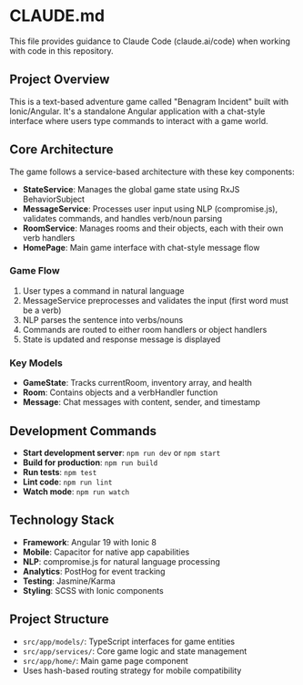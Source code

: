 # CLAUDE.md

This file provides guidance to Claude Code (claude.ai/code) when working with code in this repository.

## Project Overview

This is a text-based adventure game called "Benagram Incident" built with Ionic/Angular. It's a standalone Angular application with a chat-style interface where users type commands to interact with a game world.

## Core Architecture

The game follows a service-based architecture with these key components:

- **StateService**: Manages the global game state using RxJS BehaviorSubject
- **MessageService**: Processes user input using NLP (compromise.js), validates commands, and handles verb/noun parsing
- **RoomService**: Manages rooms and their objects, each with their own verb handlers
- **HomePage**: Main game interface with chat-style message flow

### Game Flow
1. User types a command in natural language
2. MessageService preprocesses and validates the input (first word must be a verb)
3. NLP parses the sentence into verbs/nouns
4. Commands are routed to either room handlers or object handlers
5. State is updated and response message is displayed

### Key Models
- **GameState**: Tracks currentRoom, inventory array, and health
- **Room**: Contains objects and a verbHandler function
- **Message**: Chat messages with content, sender, and timestamp

## Development Commands

- **Start development server**: `npm run dev` or `npm start`
- **Build for production**: `npm run build`
- **Run tests**: `npm test`
- **Lint code**: `npm run lint`
- **Watch mode**: `npm run watch`

## Technology Stack

- **Framework**: Angular 19 with Ionic 8
- **Mobile**: Capacitor for native app capabilities
- **NLP**: compromise.js for natural language processing
- **Analytics**: PostHog for event tracking
- **Testing**: Jasmine/Karma
- **Styling**: SCSS with Ionic components

## Project Structure

- `src/app/models/`: TypeScript interfaces for game entities
- `src/app/services/`: Core game logic and state management
- `src/app/home/`: Main game page component
- Uses hash-based routing strategy for mobile compatibility
